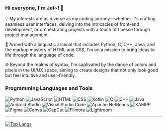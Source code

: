 ### Hi everyone, I'm Jel~! 👋

💡 My interests are as diverse as my coding journey—whether it's crafting seamless user interfaces, delving into the intricacies of front-end development, or orchestrating projects with a touch of finesse through project management.

🚀 Armed with a linguistic arsenal that includes Python, C, C++, Java, and the markup mastery of HTML and CSS, I'm on a mission to bring ideas to life through the language of code.

🌐 Beyond the realms of syntax, I'm captivated by the dance of colors and pixels in the UI/UX space, aiming to create designs that not only look good but feel intuitive and user-friendly.

### Programming Languages and Tools

![Python](https://img.shields.io/badge/Python-3776AB?style=flat-square&logo=python&logoColor=white)
![JavaScript](https://img.shields.io/badge/JavaScript-F7DF1E?style=flat-square&logo=javascript&logoColor=black)
![HTML](https://img.shields.io/badge/HTML5-E34F26?style=flat-square&logo=html5&logoColor=white)
![CSS](https://img.shields.io/badge/CSS3-1572B6?style=flat-square&logo=css3&logoColor=white)
![Kotlin](https://img.shields.io/badge/Kotlin-0095D5?style=flat-square&logo=kotlin&logoColor=white)
![C](https://img.shields.io/badge/C-00599C?style=flat-square&logo=c&logoColor=white)
![C++](https://img.shields.io/badge/C++-00599C?style=flat-square&logo=c%2B%2B&logoColor=white)
![Java](https://img.shields.io/badge/Java-007396?style=flat-square&logo=java&logoColor=white)
![Android Studio](https://img.shields.io/badge/Android%20Studio-3DDC84?style=flat-square&logo=android-studio&logoColor=white)
![Visual Studio Code](https://img.shields.io/badge/Visual%20Studio%20Code-007ACC?style=flat-square&logo=visual-studio-code&logoColor=white)
![Apache NetBeans](https://img.shields.io/badge/Apache%20NetBeans-1B6AC6?style=flat-square&logo=apache-netbeans&logoColor=white)
![XAMPP](https://img.shields.io/badge/XAMPP-F37623?style=flat-square&logo=xampp&logoColor=white)
![Figma](https://img.shields.io/badge/Figma-F24E1E?style=flat-square&logo=figma&logoColor=white)
![Canva](https://img.shields.io/badge/Canva-00C4CC?style=flat-square&logo=canva&logoColor=white)
![CapCut](https://img.shields.io/badge/CapCut-000000?style=flat-square&logo=capcut&logoColor=white)
![Filmora](https://img.shields.io/badge/Filmora-000000?style=flat-square&logo=wondershare-filmora&logoColor=white)
![Lightroom](https://img.shields.io/badge/Lightroom-31A8FF?style=flat-square&logo=adobe-lightroom&logoColor=white)

---

[![Top Langs](https://github-readme-stats.vercel.app/api/top-langs/?username=anjeellun)](https://github.com/anjellun/github-readme-stats)

<!--
**Anjeellun/Anjeellun** is a ✨ _special_ ✨ repository because its `README.md` (this file) appears on your GitHub profile.

Here are some ideas to get you started:

- 🔭 I’m currently working on ...
- 🌱 I’m currently learning ...
- 👯 I’m looking to collaborate on ...
- 🤔 I’m looking for help with ...
- 💬 Ask me about ...
- 📫 How to reach me: ...
- 😄 Pronouns: ...
- ⚡ Fun fact: ...
-->


